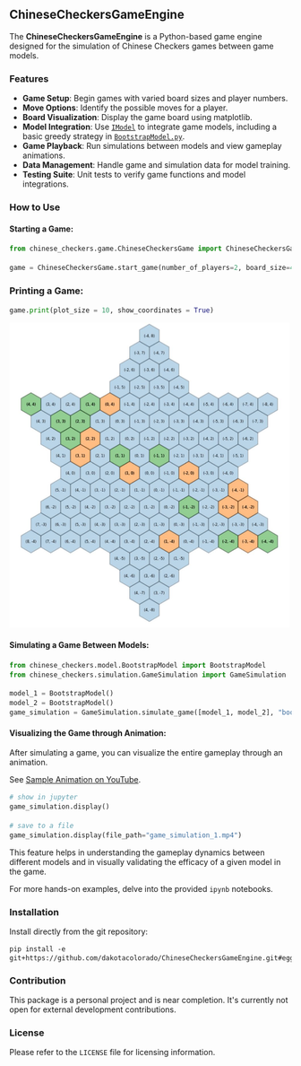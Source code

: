 ## ChineseCheckersGameEngine

The **ChineseCheckersGameEngine** is a Python-based game engine designed for the simulation of Chinese Checkers games between game models. 

### Features

- **Game Setup**: Begin games with varied board sizes and player numbers.
- **Move Options**: Identify the possible moves for a player.
- **Board Visualization**: Display the game board using matplotlib.
- **Model Integration**: Use [`IModel`](src/chinese_checker_game/model/IModel.py) to integrate game models, including a basic greedy strategy in [`BootstrapModel.py`](src/chinese_checker_game/model/BootstrapModel.py).
- **Game Playback**: Run simulations between models and view gameplay animations.
- **Data Management**: Handle game and simulation data for model training.
- **Testing Suite**: Unit tests to verify game functions and model integrations.

### How to Use

#### Starting a Game:

```python
from chinese_checkers.game.ChineseCheckersGame import ChineseCheckersGame

game = ChineseCheckersGame.start_game(number_of_players=2, board_size=4)
```

### Printing a Game: 
```python
game.print(plot_size = 10, show_coordinates = True)
```

<p float="center">
  <img src="/images/game_screenshot.JPG?raw=true" width="500" />
</p>

#### Simulating a Game Between Models:

```python
from chinese_checkers.model.BootstrapModel import BootstrapModel
from chinese_checkers.simulation.GameSimulation import GameSimulation

model_1 = BootstrapModel()
model_2 = BootstrapModel()
game_simulation = GameSimulation.simulate_game([model_1, model_2], "bootstrap_model", "1.0")
```

#### Visualizing the Game through Animation:

After simulating a game, you can visualize the entire gameplay through an animation.

See [Sample Animation on YouTube](https://www.youtube.com/shorts/5G_hqv_NYUs).

```python
# show in jupyter
game_simulation.display()

# save to a file
game_simulation.display(file_path="game_simulation_1.mp4")
```

This feature helps in understanding the gameplay dynamics between different models and in visually validating the efficacy of a given model in the game.

For more hands-on examples, delve into the provided `ipynb` notebooks.

### Installation

Install directly from the git repository:
```
pip install -e git+https://github.com/dakotacolorado/ChineseCheckersGameEngine.git#egg=chinese_checkers
```

### Contribution

This package is a personal project and is near completion. It's currently not open for external development contributions.

### License

Please refer to the `LICENSE` file for licensing information.
